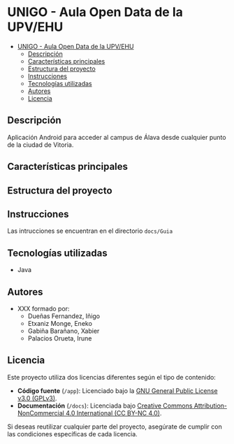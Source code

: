 # UNIGO - Aula Open Data de la UPV/EHU

- [UNIGO - Aula Open Data de la UPV/EHU](#unigo---aula-open-data-de-la-upvehu)
  - [Descripción](#descripción)
  - [Características principales](#características-principales)
  - [Estructura del proyecto](#estructura-del-proyecto)
  - [Instrucciones](#instrucciones)
  - [Tecnologías utilizadas](#tecnologías-utilizadas)
  - [Autores](#autores)
  - [Licencia](#licencia)

## Descripción

Aplicación Android para acceder al campus de Álava desde cualquier punto de la ciudad de Vitoria.

## Características principales

## Estructura del proyecto

## Instrucciones

Las intrucciones se encuentran en el directorio `docs/Guia`

## Tecnologías utilizadas

- Java

## Autores

- XXX formado por:
  - Dueñas Fernandez, Iñigo
  - Etxaniz Monge, Eneko
  - Gabiña Barañano, Xabier
  - Palacios Orueta, Irune

## Licencia

Este proyecto utiliza dos licencias diferentes según el tipo de contenido:

- **Código fuente** (`/app`): Licenciado bajo la [GNU General Public License v3.0 (GPLv3)](/LICENSE).
- **Documentación** (`/docs`): Licenciada bajo [Creative Commons Attribution-NonCommercial 4.0 International (CC BY-NC 4.0)](/LICENSE-docs.md).

Si deseas reutilizar cualquier parte del proyecto, asegúrate de cumplir con las condiciones específicas de cada licencia.
